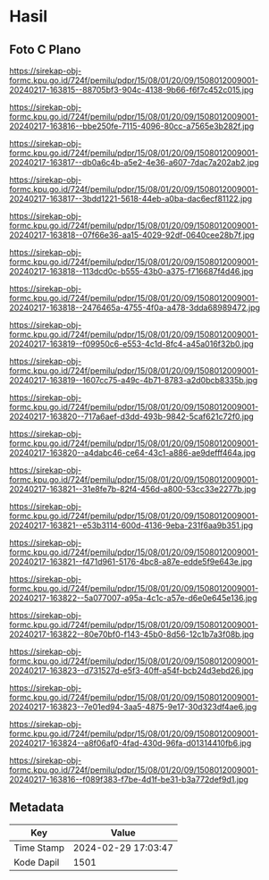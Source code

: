 # Hasil

## Foto C Plano

https://sirekap-obj-formc.kpu.go.id/724f/pemilu/pdpr/15/08/01/20/09/1508012009001-20240217-163815--88705bf3-904c-4138-9b66-f6f7c452c015.jpg

https://sirekap-obj-formc.kpu.go.id/724f/pemilu/pdpr/15/08/01/20/09/1508012009001-20240217-163816--bbe250fe-7115-4096-80cc-a7565e3b282f.jpg

https://sirekap-obj-formc.kpu.go.id/724f/pemilu/pdpr/15/08/01/20/09/1508012009001-20240217-163817--db0a6c4b-a5e2-4e36-a607-7dac7a202ab2.jpg

https://sirekap-obj-formc.kpu.go.id/724f/pemilu/pdpr/15/08/01/20/09/1508012009001-20240217-163817--3bdd1221-5618-44eb-a0ba-dac6ecf81122.jpg

https://sirekap-obj-formc.kpu.go.id/724f/pemilu/pdpr/15/08/01/20/09/1508012009001-20240217-163818--07f66e36-aa15-4029-92df-0640cee28b7f.jpg

https://sirekap-obj-formc.kpu.go.id/724f/pemilu/pdpr/15/08/01/20/09/1508012009001-20240217-163818--113dcd0c-b555-43b0-a375-f716687f4d46.jpg

https://sirekap-obj-formc.kpu.go.id/724f/pemilu/pdpr/15/08/01/20/09/1508012009001-20240217-163818--2476465a-4755-4f0a-a478-3dda68989472.jpg

https://sirekap-obj-formc.kpu.go.id/724f/pemilu/pdpr/15/08/01/20/09/1508012009001-20240217-163819--f09950c6-e553-4c1d-8fc4-a45a016f32b0.jpg

https://sirekap-obj-formc.kpu.go.id/724f/pemilu/pdpr/15/08/01/20/09/1508012009001-20240217-163819--1607cc75-a49c-4b71-8783-a2d0bcb8335b.jpg

https://sirekap-obj-formc.kpu.go.id/724f/pemilu/pdpr/15/08/01/20/09/1508012009001-20240217-163820--717a6aef-d3dd-493b-9842-5caf621c72f0.jpg

https://sirekap-obj-formc.kpu.go.id/724f/pemilu/pdpr/15/08/01/20/09/1508012009001-20240217-163820--a4dabc46-ce64-43c1-a886-ae9defff464a.jpg

https://sirekap-obj-formc.kpu.go.id/724f/pemilu/pdpr/15/08/01/20/09/1508012009001-20240217-163821--31e8fe7b-82f4-456d-a800-53cc33e2277b.jpg

https://sirekap-obj-formc.kpu.go.id/724f/pemilu/pdpr/15/08/01/20/09/1508012009001-20240217-163821--e53b3114-600d-4136-9eba-231f6aa9b351.jpg

https://sirekap-obj-formc.kpu.go.id/724f/pemilu/pdpr/15/08/01/20/09/1508012009001-20240217-163821--f471d961-5176-4bc8-a87e-edde5f9e643e.jpg

https://sirekap-obj-formc.kpu.go.id/724f/pemilu/pdpr/15/08/01/20/09/1508012009001-20240217-163822--5a077007-a95a-4c1c-a57e-d6e0e645e136.jpg

https://sirekap-obj-formc.kpu.go.id/724f/pemilu/pdpr/15/08/01/20/09/1508012009001-20240217-163822--80e70bf0-f143-45b0-8d56-12c1b7a3f08b.jpg

https://sirekap-obj-formc.kpu.go.id/724f/pemilu/pdpr/15/08/01/20/09/1508012009001-20240217-163823--d731527d-e5f3-40ff-a54f-bcb24d3ebd26.jpg

https://sirekap-obj-formc.kpu.go.id/724f/pemilu/pdpr/15/08/01/20/09/1508012009001-20240217-163823--7e01ed94-3aa5-4875-9e17-30d323df4ae6.jpg

https://sirekap-obj-formc.kpu.go.id/724f/pemilu/pdpr/15/08/01/20/09/1508012009001-20240217-163824--a8f06af0-4fad-430d-96fa-d01314410fb6.jpg

https://sirekap-obj-formc.kpu.go.id/724f/pemilu/pdpr/15/08/01/20/09/1508012009001-20240217-163816--f089f383-f7be-4d1f-be31-b3a772def9d1.jpg


## Metadata

| Key        | Value               |
| ---------- | ------------------- |
| Time Stamp | 2024-02-29 17:03:47 |
| Kode Dapil | 1501                |



